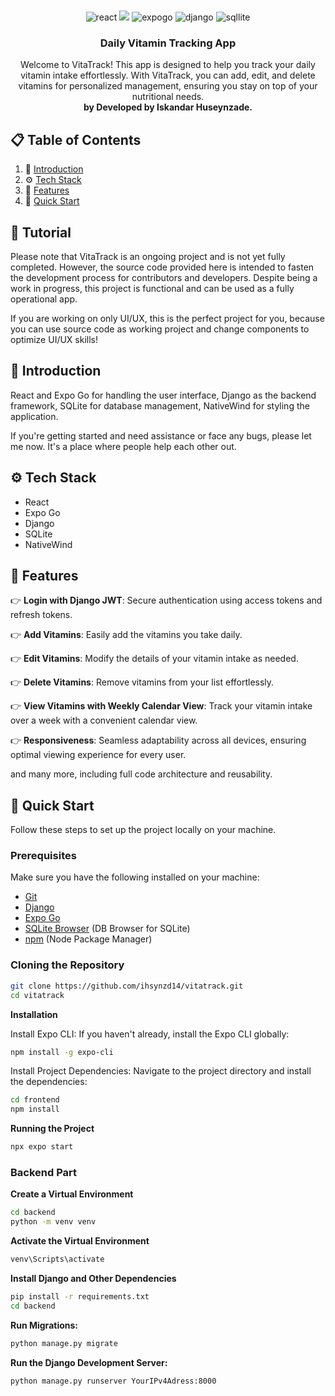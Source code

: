 <div align="center">
  <br />
 
  <br />

  <div>
    <img src="https://shields.io/badge/react-black?logo=react&style=for-the-badge" alt="react" />
    <img src="https://img.shields.io/badge/NATIVEWIND%20CSS-0f172A?style=for-the-badge&logo=tailwindcss" />
    <img src="https://img.shields.io/badge/EXPO%20GO-blue?style=for-the-badge&logo=expo" alt="expogo" />
    <img src="https://img.shields.io/badge/Django-092E20?style=for-the-badge&logo=django&logoColor=green" alt="django" />
    <img src="https://img.shields.io/badge/SQLite-003B57?style=for-the-badge&logo=sqlite&logoColor=white" alt="sqllite" />
    
  </div>

  <h3 align="center">Daily Vitamin Tracking App</h3>

   <div align="center">
     Welcome to VitaTrack! This app is designed to help you track your daily vitamin intake effortlessly. With VitaTrack, you can add, edit, and delete vitamins for personalized management, ensuring you stay on top of your nutritional needs.<br/> <b>by Developed by Iskandar Huseynzade.</b>
    </div>
</div>

## 📋 <a name="table">Table of Contents</a>

1. 🤖 [Introduction](#introduction)
2. ⚙️ [Tech Stack](#tech-stack)
3. 🔋 [Features](#features)
4. 🤸 [Quick Start](#quick-start)

## 🚨 Tutorial

Please note that VitaTrack is an ongoing project and is not yet fully completed. However, the source code provided here is intended to fasten the development process for contributors and developers. Despite being a work in progress, this project is functional and can be used as a fully operational app.

If you are working on only UI/UX, this is the perfect project for you, because you can use source code as working project and change components to optimize UI/UX skills!

## <a name="introduction">🤖 Introduction</a>

React and Expo Go for handling the user interface, Django as the backend framework, SQLite for database management, NativeWind for styling the application.

If you're getting started and need assistance or face any bugs, please let me now. It's a place where people help each other out.

## <a name="tech-stack">⚙️ Tech Stack</a>

- React
- Expo Go
- Django
- SQLite
- NativeWind

## <a name="features">🔋 Features</a>

👉 **Login with Django JWT**:  Secure authentication using access tokens and refresh tokens.

👉 **Add Vitamins**: Easily add the vitamins you take daily.

👉 **Edit Vitamins**: Modify the details of your vitamin intake as needed.

👉 **Delete Vitamins**:  Remove vitamins from your list effortlessly.

👉 **View Vitamins with Weekly Calendar View**:  Track your vitamin intake over a week with a convenient calendar view.

👉 **Responsiveness**: Seamless adaptability across all devices, ensuring optimal viewing experience for every user.

and many more, including full code architecture and reusability.

## <a name="quick-start">🤸 Quick Start</a>

Follow these steps to set up the project locally on your machine.

### **Prerequisites**

Make sure you have the following installed on your machine:

- [Git](https://git-scm.com/)
- [Django](https://www.djangoproject.com/download/)
- [Expo Go](https://expo.dev/go)
- [SQLite Browser](https://sqlitebrowser.org/dl/) (DB Browser for SQLite)
- [npm](https://www.npmjs.com/) (Node Package Manager)

### **Cloning the Repository**

```bash
git clone https://github.com/ihsynzd14/vitatrack.git
cd vitatrack
```

**Installation**

Install Expo CLI: If you haven't already, install the Expo CLI globally:

```bash
npm install -g expo-cli
```

Install Project Dependencies: Navigate to the project directory and install the dependencies:

```bash
cd frontend
npm install
```

**Running the Project**

```bash
npx expo start
```

### **Backend Part**

**Create a Virtual Environment**
```bash
cd backend
python -m venv venv
```

**Activate the Virtual Environment**
```bash
venv\Scripts\activate
```
**Install Django and Other Dependencies**
```bash
pip install -r requirements.txt
cd backend
```

**Run Migrations:**
```bash
python manage.py migrate
```

**Run the Django Development Server:**
```bash
python manage.py runserver YourIPv4Adress:8000
```

#

